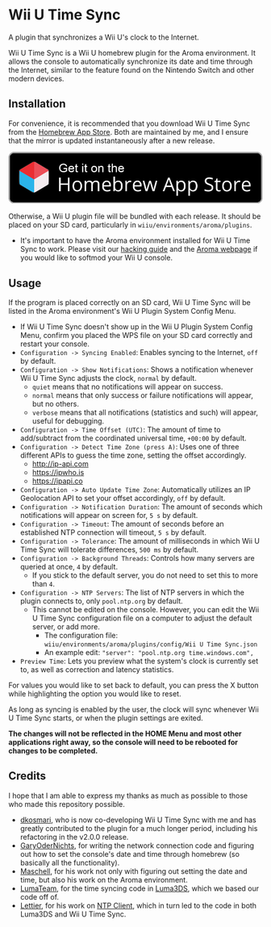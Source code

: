 # Wii U Time Sync

A plugin that synchronizes a Wii U's clock to the Internet.

Wii U Time Sync is a Wii U homebrew plugin for the Aroma environment. It allows the console to automatically synchronize its date and time through the Internet, similar to the feature found on the Nintendo Switch and other modern devices.

## Installation
For convenience, it is recommended that you download Wii U Time Sync from the [Homebrew App Store](https://hb-app.store/wiiu/Wii-U-Time-Sync). Both are maintained by me, and I ensure that the mirror is updated instantaneously after a new release.

<p align="center">
  <a href="https://hb-app.store/wiiu/Wii-U-Time-Sync">
    <img src="appstore.png" alt="Get it on the Homebrew App Store!">
  </a>
</p>

Otherwise, a Wii U plugin file will be bundled with each release. It should be placed on your SD card, particularly in `wiiu/environments/aroma/plugins`.
* It's important to have the Aroma environment installed for Wii U Time Sync to work. Please visit our [hacking guide](https://wiiu.hacks.guide/) and the [Aroma webpage](https://aroma.foryour.cafe/) if you would like to softmod your Wii U console.

## Usage
If the program is placed correctly on an SD card, Wii U Time Sync will be listed in the Aroma environment's Wii U Plugin System Config Menu.

* If Wii U Time Sync doesn't show up in the Wii U Plugin System Config Menu, confirm you placed the WPS file on your SD card correctly and restart your console.
* `Configuration -> Syncing Enabled`: Enables syncing to the Internet, `off` by default.
* `Configuration -> Show Notifications`: Shows a notification whenever Wii U Time Sync adjusts the clock, `normal` by default.
    * `quiet` means that no notifications will appear on success.
    * `normal` means that only success or failure notifications will appear, but no others.
    * `verbose` means that all notifications (statistics and such) will appear, useful for debugging.
* `Configuration -> Time Offset (UTC)`: The amount of time to add/subtract from the coordinated universal time, `+00:00` by default.
* `Configuration -> Detect Time Zone (press A)`: Uses one of three different APIs to guess the time zone, setting the offset accordingly.
  * http://ip-api.com
  * https://ipwho.is
  * https://ipapi.co
* `Configuration -> Auto Update Time Zone`: Automatically utilizes an IP Geolocation API to set your offset accordingly, `off` by default.
* `Configuration -> Notification Duration`: The amount of seconds which notifications will appear on screen for, `5 s` by default.
* `Configuration -> Timeout`: The amount of seconds before an established NTP connection will timeout, `5 s` by default.
* `Configuration -> Tolerance`: The amount of milliseconds in which Wii U Time Sync will tolerate differences, `500 ms` by default.
* `Configuration -> Background Threads`: Controls how many servers are queried at once, `4` by default.
    * If you stick to the default server, you do not need to set this to more than `4`.
* `Configuration -> NTP Servers`: The list of NTP servers in which the plugin connects to, only `pool.ntp.org` by default.
    * This cannot be edited on the console. However, you can edit the Wii U Time Sync configuration file on a computer to adjust the default server, or add more.
        * The configuration file: `wiiu/environments/aroma/plugins/config/Wii U Time Sync.json`
        * An example edit: `"server": "pool.ntp.org time.windows.com",`
* `Preview Time`: Lets you preview what the system's clock is currently set to, as well as correction and latency statistics.

For values you would like to set back to default, you can press the X button while highlighting the option you would like to reset.

As long as syncing is enabled by the user, the clock will sync whenever Wii U Time Sync starts, or when the plugin settings are exited.

**The changes will not be reflected in the HOME Menu and most other applications right away, so the console will need to be rebooted for changes to be completed.**

## Credits
I hope that I am able to express my thanks as much as possible to those who made this repository possible.
* [dkosmari](https://github.com/dkosmari), who is now co-developing Wii U Time Sync with me and has greatly contributed to the plugin for a much longer period, including his refactoring in the v2.0.0 release.
* [GaryOderNichts](https://github.com/GaryOderNichts), for writing the network connection code and figuring out how to set the console's date and time through homebrew (so basically all the functionality).
* [Maschell](https://github.com/Maschell), for his work not only with figuring out setting the date and time, but also his work on the Aroma environment.
* [LumaTeam](https://github.com/LumaTeam), for the time syncing code in [Luma3DS](https://github.com/LumaTeam/Luma3DS), which we based our code off of.
* [Lettier](https://github.com/lettier), for his work on [NTP Client](https://github.com/lettier/ntpclient), which in turn led to the code in both Luma3DS and Wii U Time Sync.